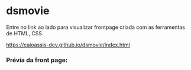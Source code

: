 # dsmovie 

Entre no link ao lado para visualizar frontpage criada com as ferramentas de HTML, CSS.

https://caioassis-dev.github.io/dsmovie/index.html

### Prévia da front page:


